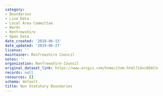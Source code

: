 ```yaml
---
category:
- Boundaries
- Live Data
- Local Area Committee
- Wards
- Renfrewshire
- Open Data
date_created: '2018-06-13'
date_updated: '2019-06-27'
license: ''
maintainer: Renfrewshire Council
notes: ''
organization: Renfrewshire Council
original_dataset_link: https://www.arcgis.com/home/item.html?id=c86021e027d141969ead4a69f3c569ff
records: null
resources: []
schema: default
title: Non Statutory Boundaries
---
```

